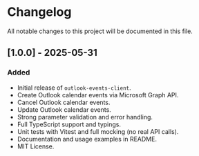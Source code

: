 # Changelog

All notable changes to this project will be documented in this file.

## [1.0.0] - 2025-05-31
### Added
- Initial release of `outlook-events-client`.
- Create Outlook calendar events via Microsoft Graph API.
- Cancel Outlook calendar events.
- Update Outlook calendar events.
- Strong parameter validation and error handling.
- Full TypeScript support and typings.
- Unit tests with Vitest and full mocking (no real API calls).
- Documentation and usage examples in README.
- MIT License.
